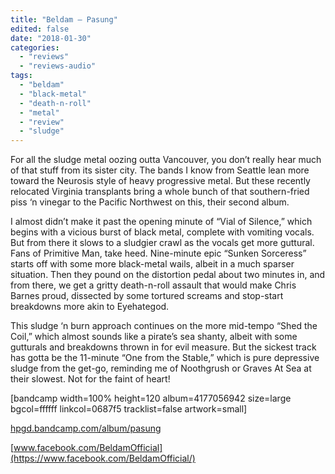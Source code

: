 ```yaml
---
title: "Beldam – Pasung"
edited: false
date: "2018-01-30"
categories:
  - "reviews"
  - "reviews-audio"
tags:
  - "beldam"
  - "black-metal"
  - "death-n-roll"
  - "metal"
  - "review"
  - "sludge"
---
```


For all the sludge metal oozing outta Vancouver, you don’t really hear much of that stuff from its sister city. The bands I know from Seattle lean more toward the Neurosis style of heavy progressive metal. But these recently relocated Virginia transplants bring a whole bunch of that southern-fried piss ‘n vinegar to the Pacific Northwest on this, their second album.

I almost didn’t make it past the opening minute of “Vial of Silence,” which begins with a vicious burst of black metal, complete with vomiting vocals. But from there it slows to a sludgier crawl as the vocals get more guttural. Fans of Primitive Man, take heed. Nine-minute epic “Sunken Sorceress” starts off with some more black-metal wails, albeit in a much sparser situation. Then they pound on the distortion pedal about two minutes in, and from there, we get a gritty death-n-roll assault that would make Chris Barnes proud, dissected by some tortured screams and stop-start breakdowns more akin to Eyehategod.

This sludge ‘n burn approach continues on the more mid-tempo “Shed the Coil,” which almost sounds like a pirate’s sea shanty, albeit with some gutturals and breakdowns thrown in for evil measure. But the sickest track has gotta be the 11-minute “One from the Stable,” which is pure depressive sludge from the get-go, reminding me of Noothgrush or Graves At Sea at their slowest. Not for the faint of heart!

\[bandcamp width=100% height=120 album=4177056942 size=large bgcol=ffffff linkcol=0687f5 tracklist=false artwork=small\]

[hpgd.bandcamp.com/album/pasung](https://hpgd.bandcamp.com/album/pasung)

[www.facebook.com/BeldamOfficial](https://www.facebook.com/BeldamOfficial/)
